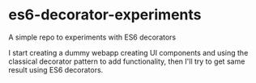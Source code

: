 # es6-decorator-experiments

A simple repo to experiments with ES6 decorators

I start creating a dummy webapp creating UI components and using the classical decorator pattern to add functionality, then I'll try to get same result using ES6 decorators.